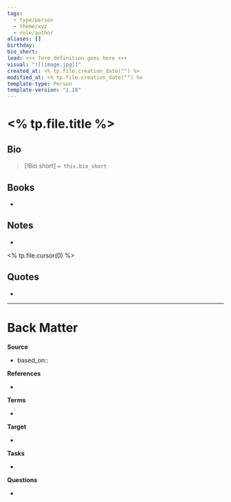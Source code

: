 ```yaml
---
tags:
  - type/person
  - theme/xyz
  - role/author
aliases: []
birthday: 
bio_short: 
lead: +++ Term definition goes here +++
visual: "![[image.jpg]]"
created_at: <% tp.file.creation_date("") %>
modified_at: <% tp.file.creation_date("") %>
template-type: Person
template-version: "1.18"
---
```


# <% tp.file.title %>

##  Bio
<!-- Short biography of the AUTHOR -->

> [!Bio short]
> `= this.bio_short`

## Books
<!-- Only most important I‘ve read -->
- 

## Notes
<!-- The main content of my thoughts really -->
- 

<% tp.file.cursor(0) %>

## Quotes
<!-- Notable quotes with reference to their page or location -->
- 

---
# Back Matter

**Source**
<!-- Always keep a link to the source- --> 
- based_on::

**References**
<!-- Links to pages not referenced in the content. -->
- 

**Terms**
<!-- Links to definition pages. -->
- 

**Target**
<!-- Link to project note or externaly published content. -->
- 

**Tasks**
<!-- What remains to be done with this note? --> 
- 

**Questions**
<!-- What remains for you to consider? --> 
- 
